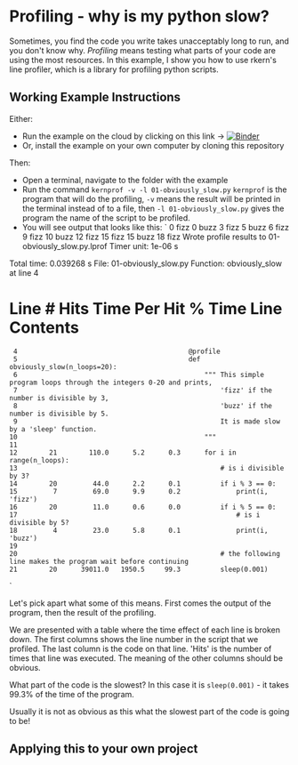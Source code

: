 # Profiling - why is my python slow?
Sometimes, you find the code you write takes unacceptably long to run, and you don't know why.
*Profiling* means testing what parts of your code are using the most resources.
In this example, I show you how to use rkern's line profiler, which is a library for profiling python scripts.

## Working Example Instructions
Either:
* Run the example on the cloud by clicking on this link -> [![Binder](https://mybinder.org/badge_logo.svg)](https://mybinder.org/v2/gh/C-H-Simpson/profiling_example/master)
* Or, install the example on your own computer by cloning this repository

Then:
* Open a terminal, navigate to the folder with the example
* Run the command
	`kernprof -v -l 01-obviously_slow.py`
 `kernprof` is the program that will do the profiling, `-v` means the result will be printed in the terminal instead of to a file, then `-l 01-obviously_slow.py` gives the program the name of the script to be profiled.
* You will see output that looks like this:
`
0 fizz
0 buzz
3 fizz
5 buzz
6 fizz
9 fizz
10 buzz
12 fizz
15 fizz
15 buzz
18 fizz
Wrote profile results to 01-obviously_slow.py.lprof
Timer unit: 1e-06 s

Total time: 0.039268 s
File: 01-obviously_slow.py
Function: obviously_slow at line 4

Line #      Hits         Time  Per Hit   % Time  Line Contents
==============================================================
     4                                           @profile
     5                                           def obviously_slow(n_loops=20):
     6                                               """ This simple program loops through the integers 0-20 and prints,
     7                                                   'fizz' if the number is divisible by 3,
     8                                                   'buzz' if the number is divisible by 5.
     9                                                   It is made slow by a 'sleep' function.
    10                                               """
    11                                           
    12        21        110.0      5.2      0.3      for i in range(n_loops):
    13                                                   # is i divisible by 3?
    14        20         44.0      2.2      0.1          if i % 3 == 0:
    15         7         69.0      9.9      0.2              print(i, 'fizz')
    16        20         11.0      0.6      0.0          if i % 5 == 0:
    17                                                       # is i divisible by 5?
    18         4         23.0      5.8      0.1              print(i, 'buzz')
    19                                           
    20                                                   # the following line makes the program wait before continuing
    21        20      39011.0   1950.5     99.3          sleep(0.001)
`

Let's pick apart what some of this means.
First comes the output of the program, then the result of the profiling.

We are presented with a table where the time effect of each line is broken down. The first columns shows the line number in the script that we profiled. The last column is the code on that line.
'Hits' is the number of times that line was executed. The meaning of the other columns should be obvious.

What part of the code is the slowest? In this case it is `sleep(0.001)` - it takes 99.3% of the time of the program.


Usually it is not as obvious as this what the slowest part of the code is going to be!

## Applying this to your own project
